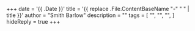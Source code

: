 +++
date = '{{ .Date }}'
title = '{{ replace .File.ContentBaseName "-" " " | title }}'
author = "Smith Barlow"
description = ""
tags = [
    "",
    "",
    "",
]
hideReply = true
+++
